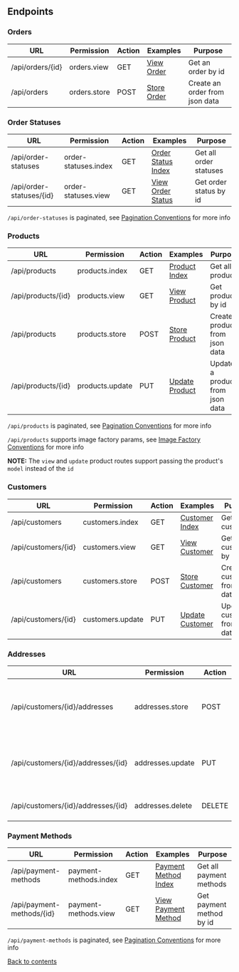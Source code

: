 ## Endpoints

### Orders

| URL               | Permission   | Action | Examples                               | Purpose                        |
|-------------------|--------------|--------|----------------------------------------|--------------------------------|
| /api/orders/{id}  | orders.view  | GET    | [View Order](Examples/Order/VIEW.md)   | Get an order by id             |
| /api/orders       | orders.store | POST   | [Store Order](Examples/Order/STORE.md) | Create an order from json data |

### Order Statuses

| URL                      | Permission            | Action | Examples                                             | Purpose                |
|--------------------------|-----------------------|--------|------------------------------------------------------|------------------------|
| /api/order-statuses      | order-statuses.index  | GET    | [Order Status Index](Examples/OrderStatus/INDEX.md)  | Get all order statuses |
| /api/order-statuses/{id} | order-statuses.view   | GET    | [View Order Status](Examples/OrderStatus/VIEW.md)    | Get order status by id | 

`/api/order-statuses` is paginated, see [Pagination Conventions](CONVENTIONS.md#pagination-conventions) for more info

### Products

| URL                | Permission      | Action | Examples                                     | Purpose                         |
|--------------------|-----------------|--------|----------------------------------------------|---------------------------------|
| /api/products      | products.index  | GET    | [Product Index](Examples/Product/INDEX.md)   | Get all products                |
| /api/products/{id} | products.view   | GET    | [View Product](Examples/Product/VIEW.md)     | Get product by id               | 
| /api/products      | products.store  | POST   | [Store Product](Examples/Product/STORE.md)   | Create a product from json data | 
| /api/products/{id} | products.update | PUT    | [Update Product](Examples/Product/UPDATE.md) | Update a product from json data |

`/api/products` is paginated, see [Pagination Conventions](CONVENTIONS.md#pagination-conventions) for more info

`/api/products` supports image factory params, see [Image Factory Conventions](CONVENTIONS.md#image-factory-conventions) for more info

**NOTE:** The `view` and `update` product routes support passing the product's `model` instead of the `id`

### Customers

| URL                   | Permission       | Action  | Examples                                       | Purpose                           |
|-----------------------|------------------|---------|------------------------------------------------|-----------------------------------|
| /api/customers        | customers.index  | GET     | [Customer Index](Examples/Customer/INDEX.md)   | Get all customers                 |
| /api/customers/{id}   | customers.view   | GET     | [View Customer](Examples/Customer/VIEW.md)     | Get customer by id                | 
| /api/customers        | customers.store  | POST    | [Store Customer](Examples/Customer/STORE.md)   | Create a customer from json data  | 
| /api/customers/{id}   | customers.update | PUT     | [Update Customer](Examples/Customer/UPDATE.md) | Update a customer from json data  |

### Addresses

| URL                                | Permission       | Action | Examples                                     | Purpose                          |
|------------------------------------|------------------|--------|----------------------------------------------|----------------------------------|
| /api/customers/{id}/addresses      | addresses.store  | POST   | [Store Address](Examples/Address/STORE.md)   | Create an address from json data | 
| /api/customers/{id}/addresses/{id} | addresses.update | PUT    | [Update Address](Examples/Address/UPDATE.md) | Update an address from json data |
| /api/customers/{id}/addresses/{id} | addresses.delete | DELETE | [Delete Address](Examples/Address/UPDATE.md) | Delete an address                |

### Payment Methods

| URL                        | Permission              | Action  | Examples                                                   | Purpose                    |
|----------------------------|-------------------------|---------|------------------------------------------------------------|----------------------------|
| /api/payment-methods       | payment-methods.index   | GET     | [Payment Method Index](Examples/PaymentMethod/INDEX.md)    | Get all payment methods    |
| /api/payment-methods/{id}  | payment-methods.view    | GET     | [View Payment Method](Examples/PaymentMethod/VIEW.md)      | Get payment method by id   | 

`/api/payment-methods` is paginated, see [Pagination Conventions](CONVENTIONS.md#pagination-conventions) for more info

[Back to contents](README.md#table-of-contents)
